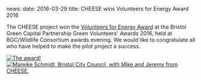 news:
date: 2016-03-29
title: CHEESE wins Volunteers for Energy Award 2016

The CHEESE project won the [Volunteers for Energy
Award](http://bristolgreencapital.org/winners-announced-in-the-green-volunteers-awards-2016)
at the Bristol Green Capital Partnership Green Volunteers' Awards 2016, held at
BGC/Wildlife Consortium awards evening. We would like to congratulate all who
have helped to make the pilot project a success.

<div class="thumbs">
  <a href="javascript:void(0)" class="pop">
    <img src="{{'static/images/2016-03-green-volunteers-award/award.jpg'|thumbnail('100x100')}}"
         alt="The award!">
  </a>
  <a href="javascript:void(0)" class="pop">
    <img src="{{'static/images/2016-03-green-volunteers-award/mike-jeremy.jpg'|thumbnail('100x100')}}"
         alt="Mareike Schmidt, Bristol City Council, with Mike and Jeremy from CHEESE.">
  </a>
</div>
